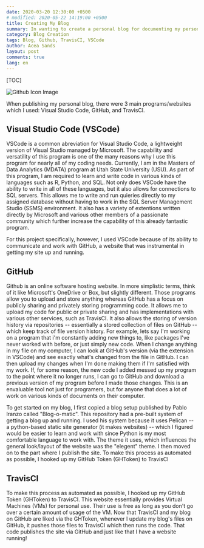 ```yaml
---
date: 2020-03-20 12:30:00 +0500
# modified: 2020-05-22 14:19:00 +0500
title: Creating My Blog
summary: In wanting to create a personal blog for documenting my personal work and achievements, I set out searching for an effective and efficient way of publishing a website. This entry covers the specific sites and general techniques that I ending up using.
category: Blog Creation
tags: Blog, Github, TravisCI, VSCode
author: Acea Sands
layout: post
comments: true
lang: en
---
```


[TOC]

![Github Icon Image]({static}../images/articles/github1600.png)

When publishing my personal blog, there were 3 main programs/websites which I used: Visual Studio Code, GitHub, and TravisCI. 

## Visual Studio Code (VSCode)

VSCode is a common abreviation for Visual Studio Code, a lightweight version of Visual Studio managed by Microsoft. The capability and versatility of this program is one of the many reasons why I use this program for nearly all of my coding needs. Currently, I am in the Masters of Data Analytics (MDATA) program at Utah State University (USU). As part of this program, I am required to learn and write code in various kinds of languages such as R, Python, and SQL. Not only does VSCode have the ability to write in all of these languages, but it also allows for connections to SQL servers. This allows me to write and run quieries directly to my assigned database without having to work in the SQL Server Management Studio (SSMS) environment. It also has a variety of extentions written directly by Microsoft and various other members of a passionate community which further increase the capability of this already fantastic program. 

For this project specifically, however, I used VSCode because of its ability to communicate and work with GitHub, a website that was instrumental in getting my site up and running.

## GitHub

Github is an online software hosting website. In more simplistic terms, think of it like Microsoft's OneDrive or Box, but slightly different. Those programs allow you to upload and store anything whereas GitHub has a focus on publicly sharing and privately storing programming code. It allows me to upload my code for public or private sharing and has implementations with various other services, such as TravisCI. It also allows the storing of version history via repositories -- essentially a stored collection of files on GitHub -- which keep track of file version history. For example, lets say I'm working on a program that i'm constantly adding new things to, like packages I've never worked with before, or just simply new code. When I change anything in my file on my computer, I can look at GitHub's version (via the extension in VSCode) and see exactly what's changed from the file in GitHub. I can then upload my changes when I'm done making them if I'm satisfied with my work. If, for some reason, the new code I added messed up my program to the point where it no longer runs, I can go to GitHub and download a previous version of my program before I made those changes. This is an envaluable tool not just for programers, but for anyone that does a lot of work on various kinds of documents on their computer.

To get started on my blog, I first copied a blog setup published by Pablo Iranzo called "Blog-o-matic". This repository had a pre-built system of getting a blog up and running. I used his system because it uses Pelican -- a python-based static site generator (it makes websites) -- which I figured would be easier to learn and work with since Python is my most comfortable language to work with. The theme it uses, which influences the general look/layout of the website was the "elegent" theme. I then moved on to the part where I publish the site. To make this process as automated as possible, I hooked up my GitHub Token (GHToken) to TravisCI

## TravisCI

To make this process as automated as possible, I hooked up my GitHub Token (GHToken) to TravisCI. This website essentially provides Virtual Machines (VMs) for personal use. Their use is free as long as you don't go over a certain amount of usage of the VM. Now that TravisCI and my blog on GitHub are liked via the GHToken, whenever I update my blog's files on GitHub, it pushes those files to TravisCI which then runs the code. That code publishes the site via GitHub and just like that I have a website running!
